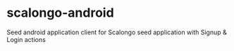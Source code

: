 # scalongo-android
Seed android application client for Scalongo seed application with Signup &amp; Login actions
